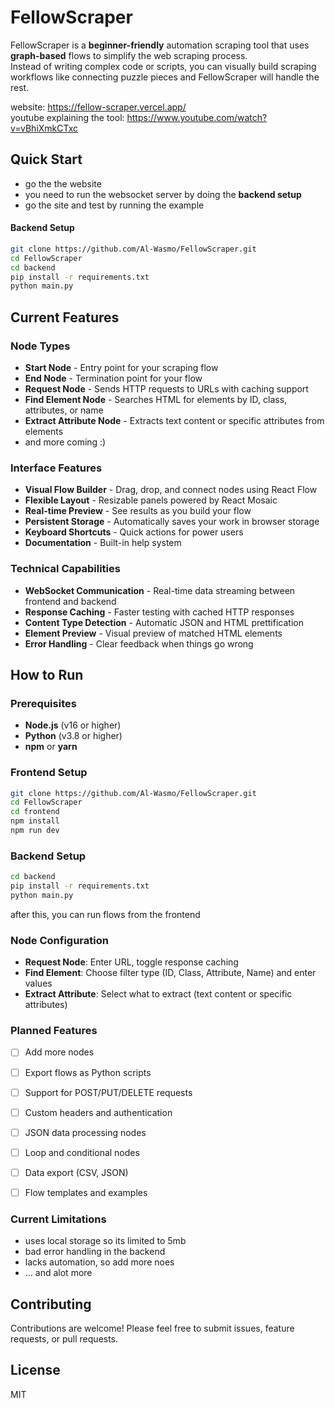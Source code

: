 # FellowScraper
FellowScraper is a **beginner-friendly** automation scraping tool that uses **graph-based** flows to simplify the web scraping process.      
Instead of writing complex code or scripts, you can visually build scraping workflows like connecting puzzle pieces and FellowScraper will handle the rest.

website: https://fellow-scraper.vercel.app/      
youtube explaining the tool: https://www.youtube.com/watch?v=vBhiXmkCTxc


## Quick Start
- go the the website
- you need to run the websocket server by doing the **backend setup**
- go the site and test by running the example

#### Backend Setup
   ```bash
   git clone https://github.com/Al-Wasmo/FellowScraper.git
   cd FellowScraper
   cd backend
   pip install -r requirements.txt
   python main.py
   ```


## Current Features

### Node Types
- **Start Node** - Entry point for your scraping flow
- **End Node** - Termination point for your flow
- **Request Node** - Sends HTTP requests to URLs with caching support
- **Find Element Node** - Searches HTML for elements by ID, class, attributes, or name
- **Extract Attribute Node** - Extracts text content or specific attributes from elements
- and more coming :)


### Interface Features
- **Visual Flow Builder** - Drag, drop, and connect nodes using React Flow
- **Flexible Layout** - Resizable panels powered by React Mosaic
- **Real-time Preview** - See results as you build your flow
- **Persistent Storage** - Automatically saves your work in browser storage
- **Keyboard Shortcuts** - Quick actions for power users
- **Documentation** - Built-in help system


### Technical Capabilities
- **WebSocket Communication** - Real-time data streaming between frontend and backend
- **Response Caching** - Faster testing with cached HTTP responses
- **Content Type Detection** - Automatic JSON and HTML prettification
- **Element Preview** - Visual preview of matched HTML elements
- **Error Handling** - Clear feedback when things go wrong


## How to Run

### Prerequisites
- **Node.js** (v16 or higher)
- **Python** (v3.8 or higher)
- **npm** or **yarn**




### Frontend Setup
   ```bash
   git clone https://github.com/Al-Wasmo/FellowScraper.git
   cd FellowScraper
   cd frontend
   npm install
   npm run dev
   ```

### Backend Setup
   ```bash
   cd backend
   pip install -r requirements.txt
   python main.py
   ```


after this, you can run flows from the frontend

### Node Configuration
- **Request Node**: Enter URL, toggle response caching
- **Find Element**: Choose filter type (ID, Class, Attribute, Name) and enter values
- **Extract Attribute**: Select what to extract (text content or specific attributes)

### Planned Features
- [ ] Add more nodes
- [ ] Export flows as Python scripts
- [ ] Support for POST/PUT/DELETE requests
- [ ] Custom headers and authentication
- [ ] JSON data processing nodes
- [ ] Loop and conditional nodes
- [ ] Data export (CSV, JSON)
- [ ] Flow templates and examples


### Current Limitations
- uses local storage so its limited to 5mb 
- bad error handling in the backend
- lacks automation, so add more noes
- ... and alot more


## Contributing

Contributions are welcome! Please feel free to submit issues, feature requests, or pull requests.

## License

MIT
